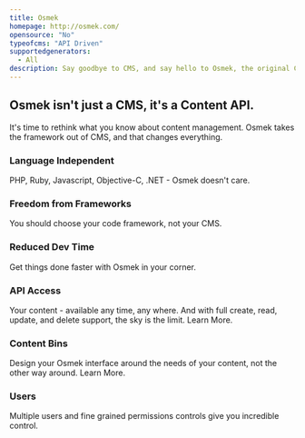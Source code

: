 ```yaml
---
title: Osmek
homepage: http://osmek.com/
opensource: "No"
typeofcms: "API Driven"
supportedgenerators:
  - All
description: Say goodbye to CMS, and say hello to Osmek, the original Content API.
---
```

## Osmek isn't just a CMS, it's a Content API.

It's time to rethink what you know about content management. Osmek takes the framework out of CMS, and that changes everything.

### Language Independent

PHP, Ruby, Javascript, Objective-C, .NET - Osmek doesn't care.

### Freedom from Frameworks

You should choose your code framework, not your CMS.

### Reduced Dev Time

Get things done faster with Osmek in your corner.

### API Access

Your content - available any time, any where. And with full create, read, update, and delete support, the sky is the limit. Learn More.

### Content Bins

Design your Osmek interface around the needs of your content, not the other way around. Learn More.

### Users

Multiple users and fine grained permissions controls give you incredible control.
